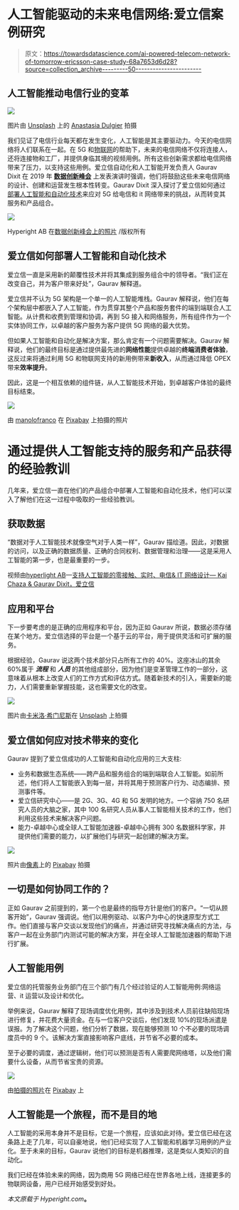 # 人工智能驱动的未来电信网络:爱立信案例研究

> 原文：<https://towardsdatascience.com/ai-powered-telecom-network-of-tomorrow-ericsson-case-study-68a7653d6d28?source=collection_archive---------50----------------------->

## 人工智能推动电信行业的变革

![](img/a76677475717a914a6dc676dbd8d7595.png)

图片由 [Unsplash](https://unsplash.com/photos/OKOOGO578eo) 上的 [Anastasia Dulgier](https://unsplash.com/@dulgier) 拍摄

我们见证了电信行业每天都在发生变化，人工智能是其主要驱动力。今天的电信网络将人们联系在一起。在 5G 和[物联网](https://read.hyperight.com/iot-bridging-the-real-and-digital-world-or-creating-turbulence/)的帮助下，未来的电信网络不仅将连接人，还将连接物和工厂，并提供身临其境的视频用例。所有这些创新需求都给电信网络带来了压力，以支持这些用例。爱立信自动化和人工智能开发负责人 Gaurav Dixit 在 2019 年 [**数据创新峰会**](https://datainnovationsummit.com/) 上发表演讲时强调，他们将鼓励这些未来电信网络的设计、创建和运营发生根本性转变。Gaurav Dixit 深入探讨了爱立信如何通过[部署人工智能和自动化技术](https://www.youtube.com/watch?v=_PFjcHFYEmw)来应对 5G 给电信和 it 网络带来的挑战，从而转变其服务和产品组合。

![](img/9ce62c8341cccc372c4ddff1a38cc1c4.png)

Hyperight AB 在[数据创新峰会上的照片](https://datainnovationsummit.com/#gallery) /版权所有

## 爱立信如何部署人工智能和自动化技术

爱立信一直是采用新的颠覆性技术并将其集成到服务组合中的领导者。“我们正在改变自己，并为客户带来好处”，Gaurav 解释道。

爱立信并不认为 5G 架构是一个单一的人工智能堆栈。Gaurav 解释说，他们在每个架构层中都嵌入了人工智能，作为贯穿其整个产品和服务套件的端到端联合人工智能。从计费和收费到管理和协调，再到 5G 接入和网络服务，所有组件作为一个实体协同工作，以卓越的客户服务为客户提供 5G 网络的最大优势。

但如果人工智能和自动化是解决方案，那么肯定有一个问题需要解决。Gaurav 解释说，他们的最终目标是通过提供最先进的**网络性能**提供卓越的**终端消费者体验**，这反过来将通过利用 5G 和物联网支持的新用例带来**新收入**，从而通过降低 OPEX 带来**效率提升**。

因此，这是一个相互依赖的组件链，从人工智能技术开始，到卓越客户体验的最终目标结束。

![](img/974a897d22c1df9a2488a6644825774e.png)

由 [manolofranco](https://pixabay.com/users/manolofranco-1029720/) 在 [Pixabay](https://pixabay.com/photos/tower-communications-repeater-sky-807621/) 上拍摄的照片

# 通过提供人工智能支持的服务和产品获得的经验教训

几年来，爱立信一直在他们的产品组合中部署人工智能和自动化技术，他们可以深入了解他们在这一过程中吸取的一些经验教训。

## 获取数据

“数据对于人工智能技术就像空气对于人类一样”，Gaurav 描绘道。因此，对数据的访问，以及正确的数据质量、正确的合同权利、数据管理和治理——这是采用人工智能的第一步，也是最重要的一步。

视频由[hyperlight AB](https://hyperight.com/)—[支持人工智能的零接触、实时、电信& IT 网络设计— Kai Chaza & Gaurav Dixit，爱立信](https://www.youtube.com/watch?v=_PFjcHFYEmw)

## 应用和平台

下一步要考虑的是正确的应用程序和平台，因为正如 Gaurav 所说，数据必须存储在某个地方。爱立信选择的平台是一个基于云的平台，用于提供灵活和可扩展的服务。

根据经验，Gaurav 说这两个技术部分只占所有工作的 40%。这座冰山的其余 60%属于 ***流程*** 和 ***人员*** 的其他组成部分，因为他们是变革管理工作的一部分，这意味着从根本上改变人们的工作方式和评估方式。随着新技术的引入，需要新的能力，人们需要重新掌握技能，这也需要文化的改变。

![](img/55b02e7c68c1c23dcfd48313c5ce4f9b.png)

图片由[卡米洛·希门尼斯](https://unsplash.com/@coolmilo)在 [Unsplash](https://unsplash.com/photos/qZenO_gQ7QA) 上拍摄

## 爱立信如何应对技术带来的变化

Gaurav 提到了爱立信成功的人工智能和自动化应用的三大支柱:

*   业务和数据生态系统——跨产品和服务组合的端到端联合人工智能。如前所述，他们将人工智能嵌入到每一层，并将其用于预测客户行为、动态编排、预测事件等。
*   爱立信研究中心——是 2G、3G、4G 和 5G 发明的地方。一个容纳 750 名研究人员的大脑之家，其中 100 名研究人员从事人工智能相关技术的工作，他们利用这些技术来解决客户问题。
*   能力-卓越中心或全球人工智能加速器-卓越中心拥有 300 名数据科学家，并提供他们需要的能力，以扩展他们与研究一起创建的解决方案。

![](img/54b07b4e104749baf5a073adea3d7af6.png)

照片由[像素](https://www.pexels.com/photo/adult-app-channel-connected-221181/)上的 [Pixabay](https://www.pexels.com/@pixabay) 拍摄

## 一切是如何协同工作的？

正如 Gaurav 之前提到的，第一个也是最终的指导方针是他们的客户。“一切从顾客开始”，Gaurav 强调说。他们以用例驱动、以客户为中心的快速原型方式工作。他们直接与客户交谈以发现他们的痛点，并通过研究寻找解决痛点的方法，与客户一起在业务部门内测试可能的解决方案，并在全球人工智能加速器的帮助下进行扩展。

## 人工智能用例

爱立信的托管服务业务部门在三个部门有几个经过验证的人工智能用例:网络运营、it 运营以及设计和优化。

举例来说，Gaurav 解释了现场调度优化用例，其中涉及到技术人员前往缺陷现场进行修复，并花费大量资金。在与一位客户交谈后，他们发现 10%的现场派遣是误报。为了解决这个问题，他们分析了数据，现在能够预测 10 个不必要的现场调度员中的 9 个。该解决方案直接影响客户底线，并节省不必要的成本。

至于必要的调度，通过逻辑树，他们可以预测是否有人需要爬网络塔，以及他们需要什么设备，从而节省宝贵的资源。

![](img/88c4c67922b3a656deab32c27ddf0e7a.png)

由[拍摄的照片](https://pixabay.com/users/free-photos-242387/)在 [Pixabay](https://pixabay.com/photos/earth-lights-environment-globe-1149733/) 上

## 人工智能是一个旅程，而不是目的地

人工智能的采用本身并不是目标，它是一个旅程，应该如此对待。爱立信已经在这条路上走了几年，可以自豪地说，他们已经实现了人工智能和机器学习用例的产业化。至于未来的目标，Gaurav 说他们的目标是机器推理，这是类似人类知识的自动化。

我们已经在体验未来的网络，因为商用 5G 网络已经在世界各地上线，连接更多的物联网设备，用户已经开始感受到好处。

*本文原载于 Hyperight.com*[](https://hyperight.com/ai-powered-telecom-network-of-tomorrow-ericsson-case-study/)**。**